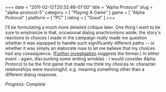 +++
date = "2011-02-12T20:32:48-07:00"
title = "Alpha Protocol"
slug = "alpha-protocol-5"
category = [ "Playing A Game" ]
game = [ "Alpha Protocol" ]
platform = [ "PC" ]
rating = [ "Good" ]
+++

I'll be formulating a much more detailed critique later.  One thing I want to be sure to emphasize is that, occasional dialog anachronisms aside, the story's reactions to choices I made in the campaign really made me question whether it was equipped to handle such significantly different paths -- or whether it was simply an elaborate ruse to let me believe that my choices had any consequence.  (<a href="http://alphaprotocol.wikia.com/wiki/Alpha_Protocol_Wiki">Further investigation</a> suggests the former.)  In either event - again, discounting some writing wrinkles - I would consider Alpha Protocol to be the first game that made me think my choices re: character relationships were <i>meaningful</i>, e.g. meaning something other than a different dialog response.

<i>Progress: Complete</i>